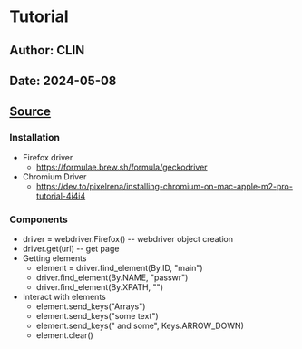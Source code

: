 # Tutorial
## Author: CLIN
## Date: 2024-05-08
## [Source](https://www.geeksforgeeks.org/selenium-python-introduction-and-installation/?ref=next_article)
### Installation
* Firefox driver
    * https://formulae.brew.sh/formula/geckodriver
* Chromium Driver
    * https://dev.to/pixelrena/installing-chromium-on-mac-apple-m2-pro-tutorial-4i4i4

### Components
* driver = webdriver.Firefox() -- webdriver object creation
* driver.get(url) -- get page
* Getting elements
    * element = driver.find_element(By.ID, "main")
    * driver.find_element(By.NAME, "passwr")
    * driver.find_element(By.XPATH, "")
* Interact with elements
    * element.send_keys("Arrays")
    * element.send_keys("some text")
    * element.send_keys(" and some", Keys.ARROW_DOWN)
    * element.clear()